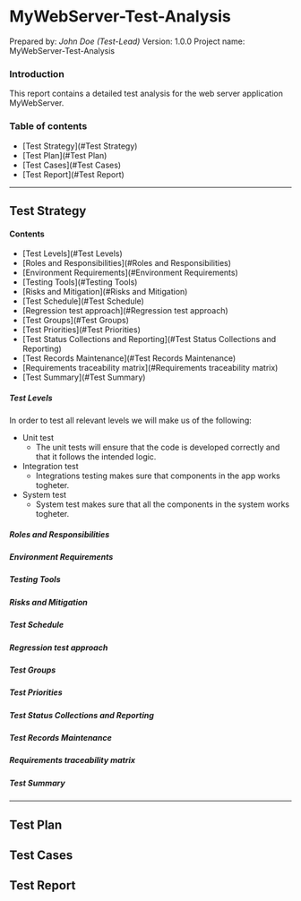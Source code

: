 # MyWebServer-Test-Analysis
Prepared by: _John Doe (Test-Lead)_
Version: 1.0.0
Project name: MyWebServer-Test-Analysis

### Introduction

This report contains a detailed test analysis for the web server application MyWebServer.


###  Table of contents
* [Test Strategy](#Test Strategy)
* [Test Plan](#Test Plan)
* [Test Cases](#Test Cases)
* [Test Report](#Test Report)

___

## Test Strategy
####   Contents

* [Test Levels](#Test Levels)
* [Roles and Responsibilities](#Roles and Responsibilities)
* [Environment Requirements](#Environment Requirements)
* [Testing Tools](#Testing Tools)
* [Risks and Mitigation](#Risks and Mitigation)
* [Test Schedule](#Test Schedule)
* [Regression test approach](#Regression test approach)
* [Test Groups](#Test Groups)
* [Test Priorities](#Test Priorities)
* [Test Status Collections and Reporting](#Test Status Collections and Reporting)
* [Test Records Maintenance](#Test Records Maintenance)
* [Requirements traceability matrix](#Requirements traceability matrix)
* [Test Summary](#Test Summary)

##### Test Levels
In order to test all relevant levels we will make us of the following:
- Unit test
   - The unit tests will ensure that the code is developed correctly and that it follows the intended logic. 
- Integration test
    - Integrations testing makes sure that components in the app works togheter.
- System test
  - System test makes sure that all the components in the system works togheter.
  
##### Roles and Responsibilities

##### Environment Requirements

##### Testing Tools

##### Risks and Mitigation

##### Test Schedule

##### Regression test approach

##### Test Groups

##### Test Priorities

##### Test Status Collections and Reporting

##### Test Records Maintenance

##### Requirements traceability matrix

##### Test Summary
___

## Test Plan

## Test Cases

## Test Report

